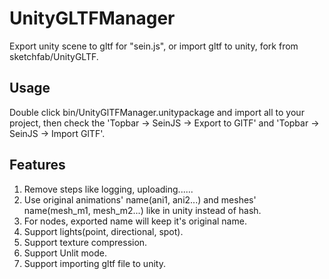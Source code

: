 # UnityGLTFManager

Export unity scene to gltf for "sein.js", or import gltf to unity, fork from sketchfab/UnityGLTF.

## Usage

Double click bin/UnityGlTFManager.unitypackage and import all to your project, then check the 'Topbar -> SeinJS -> Export to GlTF' and 'Topbar -> SeinJS -> Import GlTF'.

## Features

1. Remove steps like logging, uploading......
2. Use original animations' name(ani1, ani2...) and meshes' name(mesh_m1, mesh_m2...) like in unity instead of hash.
3. For nodes, exported name will keep it's original name.
4. Support lights(point, directional, spot).
5. Support texture compression.
6. Support Unlit mode.
7. Support importing gltf file to unity.
